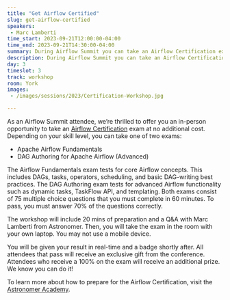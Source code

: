 ```yaml
---
title: "Get Airflow Certified"
slug: get-airflow-certified
speakers:
 - Marc Lamberti
time_start: 2023-09-21T12:00:00-04:00
time_end: 2023-09-21T14:30:00-04:00
summary: During Airflow Summit you can take an Airflow Certification exam at no additional cost. We will have beginner and advanced level certifications available.
description: During Airflow Summit you can take an Airflow Certification exam at no additional cost. We will have beginner and advanced level certifications available.
day: 3
timeslot: 3
track: workshop
room: York
images:
 - /images/sessions/2023/Certification-Workshop.jpg

---
```


As an Airflow Summit attendee, we’re thrilled to offer you an in-person opportunity to take an [Airflow Certification](https://www.astronomer.io/certification/) exam at no additional cost. Depending on your skill level, you can take one of two exams:
 * Apache Airflow Fundamentals
 * DAG Authoring for Apache Airflow (Advanced)

The Airflow Fundamentals exam tests for core Airflow concepts. This includes DAGs, tasks, operators, scheduling, and basic DAG-writing best practices. The DAG Authoring exam tests for advanced Airflow functionality such as dynamic tasks, TaskFlow API, and templating. Both exams consist of 75 multiple choice questions that you must complete in 60 minutes. To pass, you must answer 70% of the questions correctly.

The workshop will include 20 mins of preparation and a Q&A with Marc Lamberti from Astronomer. Then, you will take the exam in the room with your own laptop. You may not use a mobile device.

You will be given your result in real-time and a badge shortly after. All attendees that pass will receive an exclusive gift from the conference. Attendees who receive a 100% on the exam will receive an additional prize. We know you can do it!

To learn more about how to prepare for the Airflow Certification, visit the [Astronomer Academy](https://academy.astronomer.io/page/astronomer-certification).